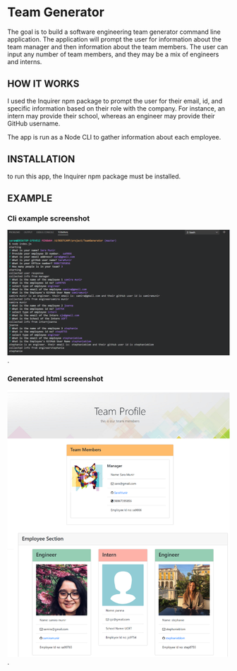 
# Team Generator
The goal is to build a software engineering team generator command line application. The application will prompt the user for information about the team manager and then information about the team members. The user can input any number of team members, and they may be a mix of engineers and interns. 

## HOW IT WORKS
I used the Inquirer npm package to prompt the user for their email, id, and specific information based on their role with the company. For instance, an intern may provide their school, whereas an engineer may provide their GitHub username.

The app is run as a Node CLI to gather information about each employee.

## INSTALLATION
to run this app, the Inquirer npm package must be installed. 

## EXAMPLE
### Cli example screenshot
![Benjamin Bannekat](./assets/APPLICATION-CLI-SCREENSHOT.png).

### Generated html screenshot
![Benjamin Bannekat](./assets/TEAM-PROFILE-GENERATED-HTML-SCREENSHOT.png).
